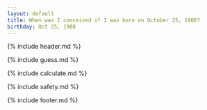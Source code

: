 ```yaml
---
layout: default
title: When was I conceived if I was born on October 25, 1908?
birthday: Oct 25, 1908
---
```


{% include header.md %}

{% include guess.md %}

{% include calculate.md %}

{% include safety.md %}

{% include footer.md %}




